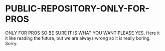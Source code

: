 # PUBLIC-REPOSITORY-ONLY-FOR-PROS
ONLY FOR PROS SO BE SURE IT IS WHAT YOU WANT PLEASE
YES.
Here it it like reading the future, but we are always wrong so it is really boring.
Sorry.
